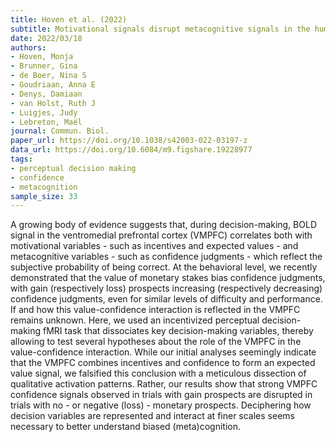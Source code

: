 ```yaml
---
title: Hoven et al. (2022)
subtitle: Motivational signals disrupt metacognitive signals in the human ventromedial prefrontal cortex
date: 2022/03/18
authors:
- Hoven, Monja
- Brunner, Gina
- de Boer, Nina S
- Goudriaan, Anna E
- Denys, Damiaan
- van Holst, Ruth J
- Luigjes, Judy
- Lebreton, Maël
journal: Commun. Biol.
paper_url: https://doi.org/10.1038/s42003-022-03197-z
data_url: https://doi.org/10.6084/m9.figshare.19228977
tags:
- perceptual decision making
- confidence
- metacognition
sample_size: 33
---
```


A growing body of evidence suggests that, during decision-making, BOLD signal in the ventromedial prefrontal cortex (VMPFC) correlates both with motivational variables - such as incentives and expected values - and metacognitive variables - such as confidence judgments - which reflect the subjective probability of being correct. At the behavioral level, we recently demonstrated that the value of monetary stakes bias confidence judgments, with gain (respectively loss) prospects increasing (respectively decreasing) confidence judgments, even for similar levels of difficulty and performance. If and how this value-confidence interaction is reflected in the VMPFC remains unknown. Here, we used an incentivized perceptual decision-making fMRI task that dissociates key decision-making variables, thereby allowing to test several hypotheses about the role of the VMPFC in the value-confidence interaction. While our initial analyses seemingly indicate that the VMPFC combines incentives and confidence to form an expected value signal, we falsified this conclusion with a meticulous dissection of qualitative activation patterns. Rather, our results show that strong VMPFC confidence signals observed in trials with gain prospects are disrupted in trials with no - or negative (loss) - monetary prospects. Deciphering how decision variables are represented and interact at finer scales seems necessary to better understand biased (meta)cognition.
